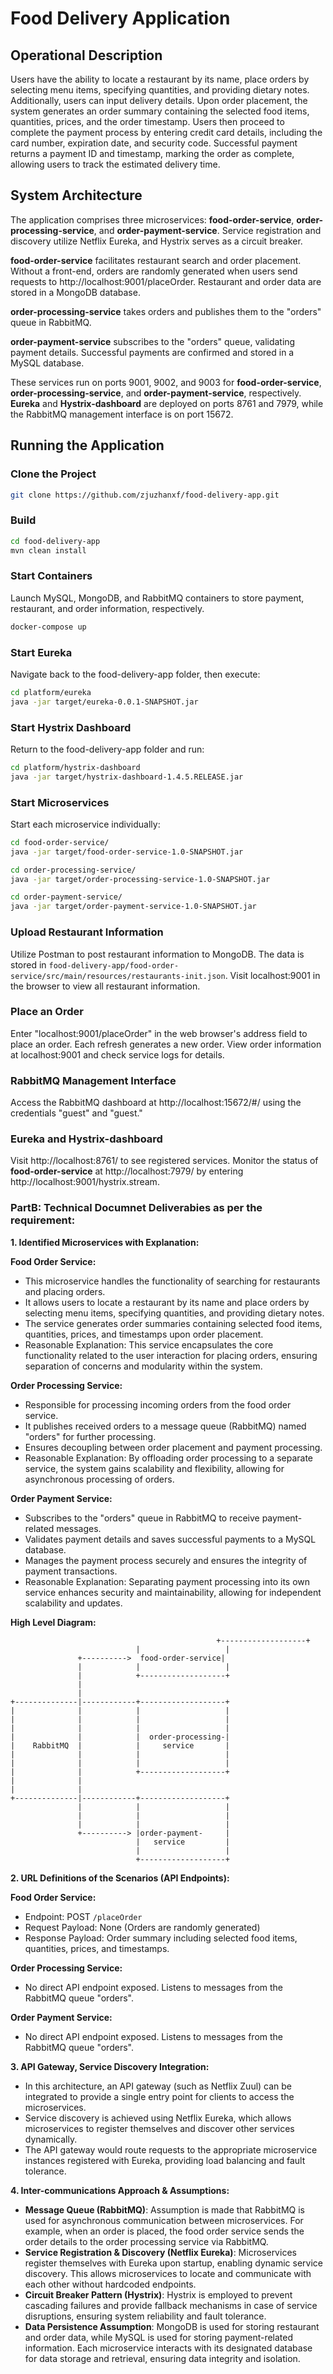 # Food Delivery Application

## Operational Description
Users have the ability to locate a restaurant by its name, place orders by selecting menu items, specifying quantities, and providing dietary notes. Additionally, users can input delivery details. Upon order placement, the system generates an order summary containing the selected food items, quantities, prices, and the order timestamp. Users then proceed to complete the payment process by entering credit card details, including the card number, expiration date, and security code. Successful payment returns a payment ID and timestamp, marking the order as complete, allowing users to track the estimated delivery time.

## System Architecture
The application comprises three microservices: **food-order-service**, **order-processing-service**, and **order-payment-service**. Service registration and discovery utilize Netflix Eureka, and Hystrix serves as a circuit breaker.

**food-order-service** facilitates restaurant search and order placement. Without a front-end, orders are randomly generated when users send requests to http://localhost:9001/placeOrder. Restaurant and order data are stored in a MongoDB database.

**order-processing-service** takes orders and publishes them to the "orders" queue in RabbitMQ.

**order-payment-service** subscribes to the "orders" queue, validating payment details. Successful payments are confirmed and stored in a MySQL database.

These services run on ports 9001, 9002, and 9003 for **food-order-service**, **order-processing-service**, and **order-payment-service**, respectively. **Eureka** and **Hystrix-dashboard** are deployed on ports 8761 and 7979, while the RabbitMQ management interface is on port 15672.

## Running the Application
### Clone the Project
```bash
git clone https://github.com/zjuzhanxf/food-delivery-app.git
```

### Build
```bash
cd food-delivery-app
mvn clean install
```

### Start Containers
Launch MySQL, MongoDB, and RabbitMQ containers to store payment, restaurant, and order information, respectively.
```bash
docker-compose up
```

### Start Eureka
Navigate back to the food-delivery-app folder, then execute:
```bash
cd platform/eureka
java -jar target/eureka-0.0.1-SNAPSHOT.jar
```

### Start Hystrix Dashboard
Return to the food-delivery-app folder and run:
```bash
cd platform/hystrix-dashboard
java -jar target/hystrix-dashboard-1.4.5.RELEASE.jar
```

### Start Microservices
Start each microservice individually:
```bash
cd food-order-service/
java -jar target/food-order-service-1.0-SNAPSHOT.jar
```
```bash
cd order-processing-service/
java -jar target/order-processing-service-1.0-SNAPSHOT.jar
```
```bash
cd order-payment-service/
java -jar target/order-payment-service-1.0-SNAPSHOT.jar
```

### Upload Restaurant Information
Utilize Postman to post restaurant information to MongoDB. The data is stored in `food-delivery-app/food-order-service/src/main/resources/restaurants-init.json`. Visit localhost:9001 in the browser to view all restaurant information.

### Place an Order
Enter "localhost:9001/placeOrder" in the web browser's address field to place an order. Each refresh generates a new order. View order information at localhost:9001 and check service logs for details.

### RabbitMQ Management Interface
Access the RabbitMQ dashboard at http://localhost:15672/#/ using the credentials "guest" and "guest."

### Eureka and Hystrix-dashboard
Visit http://localhost:8761/ to see registered services. Monitor the status of **food-order-service** at http://localhost:7979/ by entering http://localhost:9001/hystrix.stream.

### PartB: Technical Documnet Deliverabies as per the requirement:
**1. Identified Microservices with Explanation:**

**Food Order Service:**
- This microservice handles the functionality of searching for restaurants and placing orders.
- It allows users to locate a restaurant by its name and place orders by selecting menu items, specifying quantities, and providing dietary notes.
- The service generates order summaries containing selected food items, quantities, prices, and timestamps upon order placement.
- Reasonable Explanation: This service encapsulates the core functionality related to the user interaction for placing orders, ensuring separation of concerns and modularity within the system.

**Order Processing Service:**
- Responsible for processing incoming orders from the food order service.
- It publishes received orders to a message queue (RabbitMQ) named "orders" for further processing.
- Ensures decoupling between order placement and payment processing.
- Reasonable Explanation: By offloading order processing to a separate service, the system gains scalability and flexibility, allowing for asynchronous processing of orders.

**Order Payment Service:**
- Subscribes to the "orders" queue in RabbitMQ to receive payment-related messages.
- Validates payment details and saves successful payments to a MySQL database.
- Manages the payment process securely and ensures the integrity of payment transactions.
- Reasonable Explanation: Separating payment processing into its own service enhances security and maintainability, allowing for independent scalability and updates.

**High Level Diagram:**
```
                                              +-------------------+
                            |                   |
               +---------->  food-order-service|
               |            |                   |
               |            +-------------------+
               |
               |
+--------------|------------+-------------------+
|              |            |                   |
|              |            |                   |
|              |            |                   |
|              |            |  order-processing-|
|    RabbitMQ  |            |     service       |
|              |            |                   |
|              |            |                   |
|              |            +-------------------+
|              |
|              |
+--------------|------------+-------------------+
               |            |                   |
               |            |                   |
               |            |                   |
               +----------> |order-payment-     |
                            |   service         |
                            |                   |
                            +-------------------+

```

**2. URL Definitions of the Scenarios (API Endpoints):**

**Food Order Service:**
- Endpoint: POST `/placeOrder`
- Request Payload: None (Orders are randomly generated)
- Response Payload: Order summary including selected food items, quantities, prices, and timestamps.

**Order Processing Service:**
- No direct API endpoint exposed. Listens to messages from the RabbitMQ queue "orders".

**Order Payment Service:**
- No direct API endpoint exposed. Listens to messages from the RabbitMQ queue "orders".

**3. API Gateway, Service Discovery Integration:**
- In this architecture, an API gateway (such as Netflix Zuul) can be integrated to provide a single entry point for clients to access the microservices.
- Service discovery is achieved using Netflix Eureka, which allows microservices to register themselves and discover other services dynamically.
- The API gateway would route requests to the appropriate microservice instances registered with Eureka, providing load balancing and fault tolerance.

**4. Inter-communications Approach & Assumptions:**

- **Message Queue (RabbitMQ)**: Assumption is made that RabbitMQ is used for asynchronous communication between microservices. For example, when an order is placed, the food order service sends the order details to the order processing service via RabbitMQ.
- **Service Registration & Discovery (Netflix Eureka)**: Microservices register themselves with Eureka upon startup, enabling dynamic service discovery. This allows microservices to locate and communicate with each other without hardcoded endpoints.
- **Circuit Breaker Pattern (Hystrix)**: Hystrix is employed to prevent cascading failures and provide fallback mechanisms in case of service disruptions, ensuring system reliability and fault tolerance.
- **Data Persistence Assumption**: MongoDB is used for storing restaurant and order data, while MySQL is used for storing payment-related information. Each microservice interacts with its designated database for data storage and retrieval, ensuring data integrity and isolation.